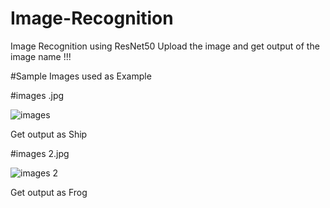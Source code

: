 # Image-Recognition
Image Recognition using ResNet50
Upload the image and get output of the image name !!!

#Sample Images used as Example

#images .jpg

![images ](https://github.com/user-attachments/assets/08304bd6-f549-434b-b7e8-803924b5abc9)

Get output as Ship

#images 2.jpg

![images 2](https://github.com/user-attachments/assets/04f5d122-02a6-4b9a-a00a-db65269a1fdf)

Get output as Frog
